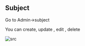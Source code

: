 ## Subject

Go to Admin->subject

You can create, update , edit , delete

![src](/assets/lms/subject.png)
